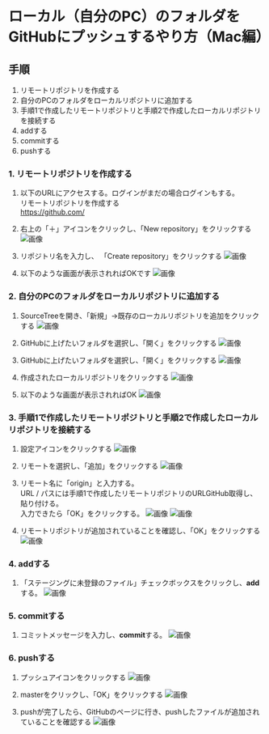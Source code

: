 # ローカル（自分のPC）のフォルダをGitHubにプッシュするやり方（Mac編）

## 手順
1. リモートリポジトリを作成する
2. 自分のPCのフォルダをローカルリポジトリに追加する
3. 手順1で作成したリモートリポジトリと手順2で作成したローカルリポジトリを接続する
4. addする
5. commitする
6. pushする

### 1. リモートリポジトリを作成する
1. 以下のURLにアクセスする。ログインがまだの場合ログインもする。  
リモートリポジトリを作成する  
https://github.com/

2. 右上の「＋」アイコンをクリックし、「New repository」をクリックする
  ![画像](./img/top.png)

3. リポジトリ名を入力し、 「Create repository」をクリックする
  ![画像](./img/new_repository.png)

4. 以下のような画面が表示されればOKです
  ![画像](./img/finish_create_repository.png)

### 2. 自分のPCのフォルダをローカルリポジトリに追加する
1. SourceTreeを開き、「新規」→既存のローカルリポジトリを追加をクリックする
  ![画像](./img/add_local_repository.png)

2. GitHubに上げたいフォルダを選択し、「開く」をクリックする
  ![画像](./img/select_local_folder.png)

3. GitHubに上げたいフォルダを選択し、「開く」をクリックする
  ![画像](./img/create_local_repository.png)

4. 作成されたローカルリポジトリをクリックする
  ![画像](./img/select_created_local_repository.png)

5. 以下のような画面が表示されればOK
  ![画像](./img/sourcetree.png)

### 3. 手順1で作成したリモートリポジトリと手順2で作成したローカルリポジトリを接続する
1. 設定アイコンをクリックする
  ![画像](./img/click_setting.png)

2. リモートを選択し、「追加」をクリックする
  ![画像](./img/select_remote.png)

3. リモート名に「origin」と入力する。  
URL / パスには手順1で作成したリモートリポジトリのURLGitHub取得し、貼り付ける。  
入力できたら「OK」をクリックする。
  ![画像](./img/input_setting.png)
  ![画像](./img/repository_url.png)

4. リモートリポジトリが追加されていることを確認し、「OK」をクリックする
  ![画像](./img/added_remote.png)

### 4. addする
1. 「ステージングに未登録のファイル」チェックボックスをクリックし、**add**する。
  ![画像](./img/add.png)

### 5. commitする
1. コミットメッセージを入力し、**commit**する。
  ![画像](./img/commit.png)

### 6. pushする
1. プッシュアイコンをクリックする
  ![画像](./img/push01.png)

2. masterをクリックし、「OK」をクリックする
  ![画像](./img/push02.png)

3. pushが完了したら、GitHubのページに行き、pushしたファイルが追加されていることを確認する
  ![画像](./img/push03.png)